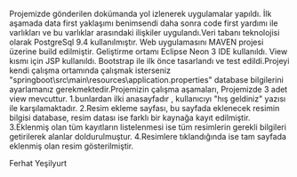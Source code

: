Projemizde gönderilen dokümanda yol izlenerek uygulamalar yapıldı. İlk aşamada data first yaklaşımı benimsendi daha sonra code first yardımı ile varlıkları ve bu varlıklar arasındaki ilişkiler uygulandı.Veri tabanı teknolojisi olarak PostgreSql 9.4 kullanılmıştır. Web uygulamasını MAVEN projesi üzerine build edilmiştir. Geliştirme ortamı Eclipse Neon 3 IDE kullanıldı. View kısmı için JSP kullanıldı. Bootstrap ile ilk önce tasarlandı ve test edildi.Projeyi kendi çalışma ortamında çalışmak isterseniz "springboot\src\main\resources\application.properties" database bilgilerini ayarlamanız gerekmektedir.Projemizin çalışma aşamaları,
Projemizde 3 adet view mevcuttur.
1.bunlardan ilki anasayfadır , kullanıcıyı "hış geldiniz" yazısı ile karşılamaktadır.
2.Resim ekleme sayfası, bu sayfada eklenecek resimin bilgisi database, resim datası ise farklı bir kaynağa kayıt edilmiştir.
3.Eklenmiş olan tüm kayıtların listelenmesi ise tüm resimlerin gerekli bilgileri getirilerek alanlar doldurulmuştur.
4.Resimlere tıklandığında ise tam sayfada eklenmiş olan resim gösterilmiştir.



Ferhat Yeşilyurt
